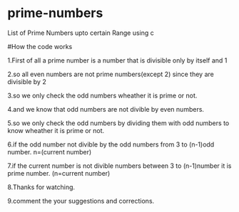 # prime-numbers
List of Prime Numbers upto certain Range using c

#How the code works

1.First of all a prime number is a number that
is divisible only by itself and 1

2.so all even numbers are not prime numbers(except 2)
since they are divisible by 2

3.so we only check the odd numbers wheather it is 
prime or not.

4.and we know that odd numbers are not divible by
even numbers.

5.so we only check the odd numbers by dividing 
them with odd numbers to know wheather it is prime
or not.

6.if the odd number not divible by the odd numbers 
from 3 to (n-1)odd number. n=(current number)

7.if the current number is not divible numbers
between 3 to (n-1)number it is prime number.
(n=current number)

8.Thanks for watching.

9.comment the your suggestions
and corrections.

